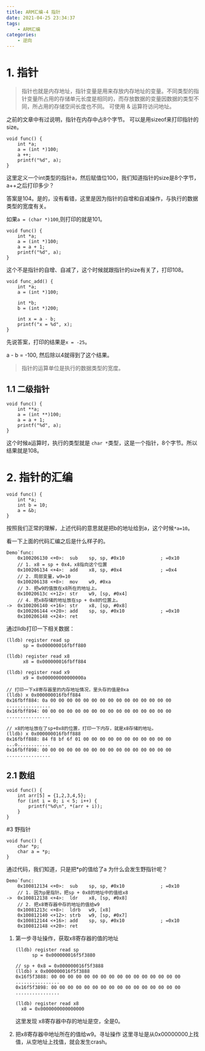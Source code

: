 ```yaml
---
title: ARM汇编-4 指针
date: 2021-04-25 23:34:37
tags:
    - ARM汇编
categories:
    - 逆向
---
```


# 1. 指针

> 指针也就是内存地址，指针变量是用来存放内存地址的变量。不同类型的指针变量所占用的存储单元长度是相同的，而存放数据的变量因数据的类型不同，所占用的存储空间长度也不同。
> 可使用 & 运算符访问地址。

之前的文章中有过说明，指针在内存中占8个字节。
可以是用sizeof来打印指针的size。

```
void func() {
    int *a;
    a = (int *)100;
    a ++;
    printf("%d", a);
}
```

这里定义一个int类型的指针a，然后赋值位100，我们知道指针的size是8个字节，a++之后打印多少？

答案是104。是的，没有看错，这里是因为指针的自增和自减操作，与执行的数据类型的宽度有关。

如果`a = (char *)100`,则打印的就是101。


```
void func() {
    int *a;
    a = (int *)100;
    a = a + 1;
    printf("%d", a);
}
```
这个不是指针的自增、自减了，这个时候就跟指针的size有关了，打印108。

```
void func_add() {
    int *a;
    a = (int *)100;
    
    int *b;
    b = (int *)200;
    
    int x = a - b;
    printf("x = %d", x);
}
```

先说答案，打印的结果是`x = -25`。

a - b = -100, 然后除以4就得到了这个结果。

> 指针的运算单位是执行的数据类型的宽度。

## 1.1 二级指针

```
void func() {
    int **a;
    a = (int **)100;
    a = a + 1;
    printf("%d", a);
}
```

这个时候a运算时，执行的类型就是 `char *`类型，这是一个指针，8个字节。所以结果就是108。

# 2. 指针的汇编

```
void func() {
    int *a;
    int b = 10;
    a = &b;
}
```

按照我们正常的理解，上述代码的意思就是把b的地址给到a，这个时候`*a=10`。

看一下上面的代码汇编之后是什么样子的。

```
Demo`func:
    0x100206130 <+0>:  sub    sp, sp, #0x10             ; =0x10 
    // 1. x8 = sp + 0x4，x8指向这个位置
    0x100206134 <+4>:  add    x8, sp, #0x4              ; =0x4 
    // 2. 局部变量，w9=10
    0x100206138 <+8>:  mov    w9, #0xa
    // 3. 把w9的值放在x8所在的地址上。
    0x10020613c <+12>: str    w9, [sp, #0x4]
    // 4. 把x8存储的地址放在sp + 0x8的位置上。
->  0x100206140 <+16>: str    x8, [sp, #0x8]
    0x100206144 <+20>: add    sp, sp, #0x10             ; =0x10 
    0x100206148 <+24>: ret    
```

通过lldb打印一下相关数据：

```
(lldb) register read sp
      sp = 0x000000016fbff880

(lldb) register read x8
      x8 = 0x000000016fbff884
   
(lldb) register read x9
      x9 = 0x000000000000000a

// 打印一下x8寄存器里的内存地址情况，里头存的值是0xa
(lldb) x 0x000000016fbff884
0x16fbff884: 0a 00 00 00 00 00 00 00 00 00 00 00 00 00 00 00  ................
0x16fbff894: 00 00 00 00 00 00 00 00 00 00 00 00 00 00 00 00  ................   

// x8的地址放在了sp+0x8的位置，打印一下内存，就是x8存储的地址。
(lldb) x 0x000000016fbff888
0x16fbff888: 84 f8 bf 6f 01 00 00 00 00 00 00 00 00 00 00 00  ...o............
0x16fbff898: 00 00 00 00 00 00 00 00 00 00 00 00 00 00 00 00  ................
```


## 2.1 数组

```
void func() {
    int arr[5] = {1,2,3,4,5};
    for (int i = 0; i < 5; i++) {
        printf("%d\n", *(arr + i));
    }
}
```

#3 野指针

```
void func() {
    char *p;
    char a = *p;
}
```
通过代码，我们知道，只是把*p的值给了a
为什么会发生野指针呢？

```
Demo`func:
    0x100812134 <+0>:  sub    sp, sp, #0x10             ; =0x10 
    // 1. 因为p是指针。把sp + 0x8的地址中的值给x8
->  0x100812138 <+4>:  ldr    x8, [sp, #0x8]
    // 2. 把x8寄存器中存的地址的值给w9
    0x10081213c <+8>:  ldrb   w9, [x8]
    0x100812140 <+12>: strb   w9, [sp, #0x7]
    0x100812144 <+16>: add    sp, sp, #0x10             ; =0x10 
    0x100812148 <+20>: ret    
```

1. 第一步寻址操作，获取x8寄存器的值的地址
    ```
    (lldb) register read sp
          sp = 0x000000016f5f3880
    
    // sp + 0x8 = 0x000000016f5f3888
    (lldb) x 0x000000016f5f3888
    0x16f5f3888: 00 00 00 00 00 00 00 00 00 00 00 00 00 00 00 00  ................
    0x16f5f3898: 00 00 00 00 00 00 00 00 00 00 00 00 00 00 00 00  ................
    
    (lldb) register read x8
      x8 = 0x0000000000000000
    ```

    这里发现 x8寄存器中存的地址是空，全是0。

2. 把x8寄存器中地址所在的值给w9。寻址操作
    这里寻址是从0x00000000上找值，从空地址上找值，就会发生crash。








